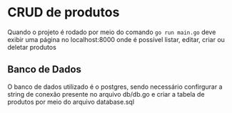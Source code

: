 # CRUD de produtos

Quando o projeto é rodado por meio do comando ```go run main.go``` deve exibir uma página no localhost:8000 onde é possível listar, editar, criar ou deletar produtos

## Banco de Dados
O banco de dados utilizado é o postgres, sendo necessário confirgurar a string de conexão presente no arquivo db/db.go e criar a tabela de produtos por meio do arquivo database.sql
